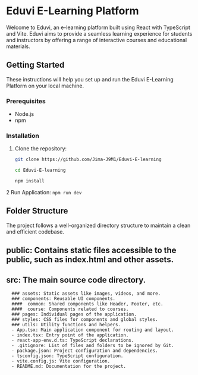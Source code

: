 # Eduvi E-Learning Platform

Welcome to Eduvi, an e-learning platform built using React with TypeScript and Vite. Eduvi aims to provide a seamless learning experience for students and instructors by offering a range of interactive courses and educational materials.

## Getting Started

These instructions will help you set up and run the Eduvi E-Learning Platform on your local machine.

### Prerequisites

- Node.js 
- npm 

### Installation

1. Clone the repository:

   ```sh
   git clone https://github.com/Jima-J9M1/Eduvi-E-learning

   cd Eduvi-E-learning

   npm install
   ```
2 Run Application:
    ```
    npm run dev
    ```

## Folder Structure
 The project follows a well-organized directory structure to maintain a clean and efficient codebase.

   
   ## public: Contains static files accessible to the public, such as index.html and other assets.
   ## src: The main source code directory.
      ### assets: Static assets like images, videos, and more.
      ### components: Reusable UI components.
      ####  common: Shared components like Header, Footer, etc.
      ####  course: Components related to courses.
      ### pages: Individual pages of the application.
      ### styles: CSS files for components and global styles.
      ### utils: Utility functions and helpers.
      - App.tsx: Main application component for routing and layout.
      - index.tsx: Entry point of the application.
      - react-app-env.d.ts: TypeScript declarations.
      - .gitignore: List of files and folders to be ignored by Git.
      - package.json: Project configuration and dependencies.
      - tsconfig.json: TypeScript configuration.
      - vite.config.js: Vite configuration.
      - README.md: Documentation for the project.

   